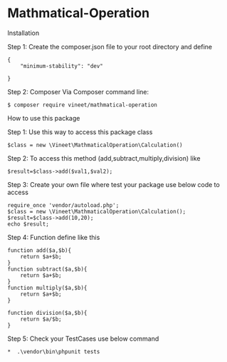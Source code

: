 # Mathmatical-Operation

Installation

Step 1: Create the composer.json file to your root directory and define

    {
        "minimum-stability": "dev"

    }

Step 2: Composer Via Composer command line:

    $ composer require vineet/mathmatical-operation

How to use this package

Step 1: Use this way to access this package class 

    $class = new \Vineet\MathmaticalOperation\Calculation()


Step 2: To access this method (add,subtract,multiply,division) like 

    $result=$class->add($val1,$val2);


Step 3: Create your own file where test your package use below code to access

    require_once 'vendor/autoload.php';
    $class = new \Vineet\MathmaticalOperation\Calculation();
    $result=$class->add(10,20);
    echo $result;

Step 4: Function define like this

    function add($a,$b){
        return $a+$b;
    }
    function subtract($a,$b){
        return $a+$b;
    }
    function multiply($a,$b){
        return $a+$b;
    }

    function division($a,$b){
        return $a/$b;
    }

Step 5: Check your TestCases use below command

    *  .\vendor\bin\phpunit tests   